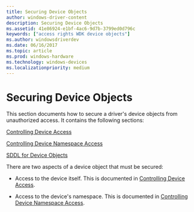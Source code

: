 ```yaml
---
title: Securing Device Objects
author: windows-driver-content
description: Securing Device Objects
ms.assetid: 41e86924-e1bf-4ac6-9d7b-3799ed0d796c
keywords: ["access rights WDK device objects"]
ms.author: windowsdriverdev
ms.date: 06/16/2017
ms.topic: article
ms.prod: windows-hardware
ms.technology: windows-devices
ms.localizationpriority: medium
---
```


# Securing Device Objects





This section documents how to secure a driver's device objects from unauthorized access. It contains the following sections:

[Controlling Device Access](controlling-device-access.md)

[Controlling Device Namespace Access](controlling-device-namespace-access.md)

[SDDL for Device Objects](sddl-for-device-objects.md)

There are two aspects of a device object that must be secured:

-   Access to the device itself. This is documented in [Controlling Device Access](controlling-device-access.md).

-   Access to the device's namespace. This is documented in [Controlling Device Namespace Access](controlling-device-namespace-access.md).

 

 




